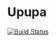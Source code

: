 # Upupa

[![Build Status](https://travis-ci.org/mibradev/upupa.svg?branch=master)](https://travis-ci.org/mibradev/upupa)

